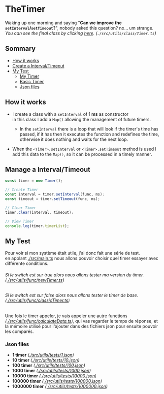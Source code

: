 # TheTimer

Waking up one morning and saying "**Can we improve the `setInterval`/`setTimeout`?**", nobody asked this question? no... um strange.  
*You can see the final class by clicking [here](https://github.com/NewGlace/TheTimer/blob/main/src/utils/class/Timer.ts). (`./src/utils/class/Timer.ts`)*
## Sommary
- [How it works](#how-it-works)
- [Create a Interval/Timeout](#manage-a-intervaltimeout)
- [My Test](#my-test)
   - [My Timer](#si-le-switch-est-sur-true-alors-nous-allons-tester-ma-version-du-timer-srcutilsfuncnewtimerts)
   - [Basic Timer](#si-le-switch-est-sur-false-alors-nous-allons-tester-le-timer-de-base-srcutilsfuncclassictimerts)
   - [Json files](#json-files)

## How it works

- I create a class with a `setInterval` of **1 ms** as constructor  
in this class I add a `Map()` allowing the management of future timers.

   - In the `setInterval` there is a loop that will look if the timer's time has passed, if it has then it executes the function and redefines the time, otherwise it does nothing and waits for the next loop.
   
- When the `<Timer>.setInterval` or `<Timer>.setTimeout` method is used I add this data to the `Map()`, so it can be processed in a timely manner.

## Manage a Interval/Timeout

```ts
const timer = new Timer();

// Create Timer
const interval = timer.setInterval(func, ms);
const timeout = timer.setTimeout(func, ms);

// Clear Timer
timer.clear(interval, timeout);

// View Timer
console.log(timer.timerList);
```

## My Test

Pour voir si mon système était utile, j'ai donc fait une série de test.  
en applant [./src/main.ts](https://github.com/NewGlace/TheTimer/blob/main/src/main.ts) nous allons pouvoir choisir quel timer essayer avec différente conditions.

###### Si le switch est sur true alors nous allons tester ma version du timer. *([./src/utils/func/newTimer.ts](https://github.com/NewGlace/TheTimer/blob/main/src/utils/func/newTimer.ts))*
###### Si le switch est sur false alors nous allons tester le timer de base. *([./src/utils/func/classicTimer.ts](https://github.com/NewGlace/TheTimer/blob/main/src/utils/func/classicTimer.ts))*

Une fois le timer appeler, je vais appeler une autre functions *([./src/utils/func/calculateData.ts](https://github.com/NewGlace/TheTimer/blob/main/src/utils/func/calculateData.ts))*, qui vas regarder le temps de réponse, et la mémoire utilisé pour l'ajouter dans des fichiers json pour ensuite pouvoir les comparés.

### Json files

- **1 timer** *([./src/utils/tests/1.json](https://github.com/NewGlace/TheTimer/blob/main/src/utils/tests/1.json))*  
- **10 timer** *([./src/utils/tests/10.json](https://github.com/NewGlace/TheTimer/blob/main/src/utils/tests/10.json))*  
- **100 timer** *([./src/utils/tests/100.json](https://github.com/NewGlace/TheTimer/blob/main/src/utils/tests/100.json))*  
- **1000 timer** *([./src/utils/tests/1000.json](https://github.com/NewGlace/TheTimer/blob/main/src/utils/tests/1000.json))*  
- **10000 timer** *([./src/utils/tests/10000.json](https://github.com/NewGlace/TheTimer/blob/main/src/utils/tests/10000.json))*  
- **100000 timer** *([./src/utils/tests/100000.json](https://github.com/NewGlace/TheTimer/blob/main/src/utils/tests/100000.json))*  
- **1000000 timer** *([./src/utils/tests/1000000.json](https://github.com/NewGlace/TheTimer/blob/main/src/utils/tests/1000000.json))*  

